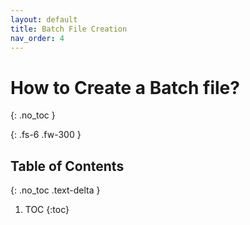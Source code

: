 ```yaml
---
layout: default
title: Batch File Creation
nav_order: 4
---
```


# **How to Create a Batch file?**
{: .no_toc }

{: .fs-6 .fw-300 }

## Table of Contents
{: .no_toc .text-delta }

1. TOC
{:toc}
